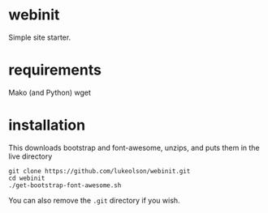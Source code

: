 webinit
=======

Simple site starter.

requirements
============
Mako (and Python)
wget

installation
============

This downloads bootstrap and font-awesome, unzips, and puts them in the live directory

```
git clone https://github.com/lukeolson/webinit.git
cd webinit
./get-bootstrap-font-awesome.sh
```

You can also remove the `.git` directory if you wish.
